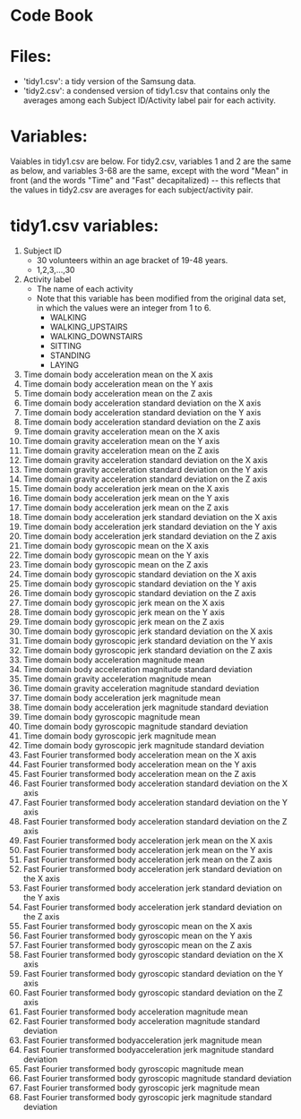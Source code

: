 Code Book
==============================

Files:
==============================
- 'tidy1.csv': a tidy version of the Samsung data.
- 'tidy2.csv': a condensed version of tidy1.csv that contains only the averages among each Subject ID/Activity label pair for each activity.

Variables:
==============================
Vaiables in tidy1.csv are below. For tidy2.csv, variables 1 and 2 are the same as below, and variables 3-68 are the same, except with the word "Mean" in front (and the words "Time" and "Fast" decapitalized) -- this reflects that the values in tidy2.csv are averages for each subject/activity pair.

tidy1.csv variables:
=================================
1.	Subject ID
    * 30 volunteers within an age bracket of 19-48 years.
    * 1,2,3,...,30
2.	Activity label
    * The name of each activity
    * Note that this variable has been modified from the original data set, in which the values were an integer from 1 to 6. 
        * WALKING
        * WALKING_UPSTAIRS
        * WALKING_DOWNSTAIRS
        * SITTING
        * STANDING
        * LAYING
3.	Time domain body acceleration mean on the X axis
4.	Time domain body acceleration mean on the Y axis
5.	Time domain body acceleration mean on the Z axis
6.	Time domain body acceleration standard deviation on the X axis
7.	Time domain body acceleration standard deviation on the Y axis
8.	Time domain body acceleration standard deviation on the Z axis
9.	Time domain gravity acceleration mean on the X axis
10.	Time domain gravity acceleration mean on the Y axis
11.	Time domain gravity acceleration mean on the Z axis
12.	Time domain gravity acceleration standard deviation on the X axis
13.	Time domain gravity acceleration standard deviation on the Y axis
14.	Time domain gravity acceleration standard deviation on the Z axis
15.	Time domain body acceleration jerk mean on the X axis
16.	Time domain body acceleration jerk mean on the Y axis
17.	Time domain body acceleration jerk mean on the Z axis
18.	Time domain body acceleration jerk standard deviation on the X axis
19.	Time domain body acceleration jerk standard deviation on the Y axis
20.	Time domain body acceleration jerk standard deviation on the Z axis
21.	Time domain body gyroscopic mean on the X axis
22.	Time domain body gyroscopic mean on the Y axis
23.	Time domain body gyroscopic mean on the Z axis
24.	Time domain body gyroscopic standard deviation on the X axis
25.	Time domain body gyroscopic standard deviation on the Y axis
26.	Time domain body gyroscopic standard deviation on the Z axis
27.	Time domain body gyroscopic jerk mean on the X axis
28.	Time domain body gyroscopic jerk mean on the Y axis
29.	Time domain body gyroscopic jerk mean on the Z axis
30.	Time domain body gyroscopic jerk standard deviation on the X axis
31.	Time domain body gyroscopic jerk standard deviation on the Y axis
32.	Time domain body gyroscopic jerk standard deviation on the Z axis
33.	Time domain body acceleration magnitude mean
34.	Time domain body acceleration magnitude standard deviation
35.	Time domain gravity acceleration magnitude mean
36.	Time domain gravity acceleration magnitude standard deviation
37.	Time domain body acceleration jerk magnitude mean
38.	Time domain body acceleration jerk magnitude standard deviation
39.	Time domain body gyroscopic magnitude mean
40.	Time domain body gyroscopic magnitude standard deviation
41.	Time domain body gyroscopic jerk magnitude mean
42.	Time domain body gyroscopic jerk magnitude standard deviation
43.	Fast Fourier transformed body acceleration mean on the X axis
44.	Fast Fourier transformed body acceleration mean on the Y axis
45.	Fast Fourier transformed body acceleration mean on the Z axis
46.	Fast Fourier transformed body acceleration standard deviation on the X axis
47.	Fast Fourier transformed body acceleration standard deviation on the Y axis
48.	Fast Fourier transformed body acceleration standard deviation on the Z axis
49.	Fast Fourier transformed body acceleration jerk mean on the X axis
50.	Fast Fourier transformed body acceleration jerk mean on the Y axis
51.	Fast Fourier transformed body acceleration jerk mean on the Z axis
52.	Fast Fourier transformed body acceleration jerk standard deviation on the X axis
53.	Fast Fourier transformed body acceleration jerk standard deviation on the Y axis
54.	Fast Fourier transformed body acceleration jerk standard deviation on the Z axis
55.	Fast Fourier transformed body gyroscopic mean on the X axis
56.	Fast Fourier transformed body gyroscopic mean on the Y axis
57.	Fast Fourier transformed body gyroscopic mean on the Z axis
58.	Fast Fourier transformed body gyroscopic standard deviation on the X axis
59.	Fast Fourier transformed body gyroscopic standard deviation on the Y axis
60.	Fast Fourier transformed body gyroscopic standard deviation on the Z axis
61.	Fast Fourier transformed body acceleration magnitude mean
62.	Fast Fourier transformed body acceleration magnitude standard deviation
63.	Fast Fourier transformed bodyacceleration jerk magnitude mean
64.	Fast Fourier transformed bodyacceleration jerk magnitude standard deviation
65.	Fast Fourier transformed body gyroscopic magnitude mean
66.	Fast Fourier transformed body gyroscopic magnitude standard deviation
67.	Fast Fourier transformed body gyroscopic jerk magnitude mean
68.	Fast Fourier transformed body gyroscopic jerk magnitude standard deviation
